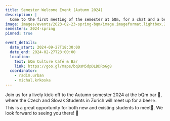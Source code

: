 ```yaml
---
title: Semester Welcome Event (Autumn 2024)
description: |
  Come to the first meeting of the semester at bQm, for a chat and a beer 🥳
image: images/events/2023-02-23-spring-bqm/image.imageformat.lightbox.25242075.jpg
semesters: 2024-spring
pinned: true

event_details:
  date_start: 2024-09-27T18:30:00
  date_end: 2024-02-27T23:00:00
  location:
    text: bQm Culture Café & Bar
    link: https://goo.gl/maps/bqDsM5dpDLDDRoGg8
  coordinator:
    - radim.urban
    - michal.krkoska
---
```


Join us for a lively kick-off to the Autumn semester 2024 at the bQm bar 🍻, where the Czech and Slovak Students in Zurich will meet up for a beer⭐. This is a great opportunity for both new and existing students to meet🤝. We look forward to seeing you there! 🎉
